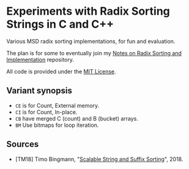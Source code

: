 # Experiments with Radix Sorting Strings in C and C++

Various MSD radix sorting implementations, for fun and evaluation.

The plan is for some to eventually join my [Notes on Radix Sorting and Implementation](https://github.com/eloj/radix-sorting) repository.

All code is provided under the [MIT License](LICENSE).

## Variant synopsis

* `CE` is for Count, External memory.
* `CI` is for Count, In-place.
* `CB` have merged C (count) and B (bucket) arrays.
* `BM` Use bitmaps for loop iteration.

## <a name="resources">Sources</a>

* \[TM18\] Timo Bingmann, "[Scalable String and Suffix Sorting](https://arxiv.org/abs/1808.00963)", 2018.

